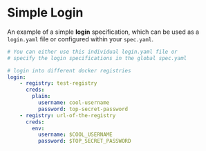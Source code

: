 # Simple Login

An example of a simple **login** specification, which can be used as a `login.yaml` file or
configured within your `spec.yaml`.

```yaml
# You can either use this individual login.yaml file or 
# specify the login specifications in the global spec.yaml

# login into different docker registries
login:
    - registry: test-registry
      creds:
        plain:
          username: cool-username
          password: top-secret-password
    - registry: url-of-the-registry
      creds:
        env:
          username: $COOL_USERNAME
          password: $TOP_SECRET_PASSWORD
```
